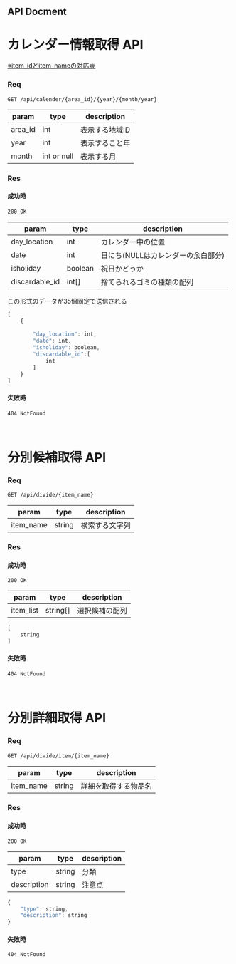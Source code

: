 ## API Docment

# カレンダー情報取得 API

[※item_idとitem_nameの対応表](./item.md)


### Req
```
GET /api/calender/{area_id}/{year}/{month/year}
```

| param   | type    | description    |
| ------- | ------- | -------------- |
| area_id | int  | 表示する地域ID     |
|year     | int   | 表示すること年    |
| month   | int or null     | 表示する月　　   |

### Res
#### 成功時
```
200 OK
```

| param   | type   | description         |
| ------- | ------ | ------------------- |
| day_location      | int       | カレンダー中の位置                 |
| date              | int       | 日にち(NULLはカレンダーの余白部分)  |
| isholiday         | boolean   | 祝日かどうか                      |
| discardable_id    | int[]     | 捨てられるゴミの種類の配列          |

この形式のデータが35個固定で送信される
```javascript
[
    {
        
        "day_location": int,
        "date": int,
        "isholiday": boolean,
        "discardable_id":[
            int
        ]
    }
]
```

#### 失敗時
```
404 NotFound
```
<br>

# 分別候補取得 API

### Req
```
GET /api/divide/{item_name}
```

| param     | type    | description  |
| --------- | ------- | ------------ |
| item_name | string  | 検索する文字列 |

### Res
#### 成功時
```
200 OK
```

| param    | type      | description  |
| -------- | --------- | ------------ |
| item_list | string[]  | 選択候補の配列 |

```javascript
[
    string   
]
```

#### 失敗時
```
404 NotFound
```
<br>

# 分別詳細取得 API

### Req
```
GET /api/divide/item/{item_name}
```

| param     | type    | description       |
| --------- | ------- | ----------------- |
| item_name | string  | 詳細を取得する物品名 |

### Res
#### 成功時
```
200 OK
```

| param       | type    | description  |
| ----------- | ------- | ------------ |
| type      | string  | 分類        　|
| description | string  | 注意点        |

```javascript
{
    "type": string,
    "description": string
}
```

#### 失敗時
```
404 NotFound
```
